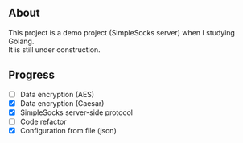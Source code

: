 ## About   
This project is a demo project (SimpleSocks server) when I studying Golang.    
It is still under construction.  

## Progress

+ [ ] Data encryption   (AES)
+ [x] Data encryption   (Caesar)
+ [x] SimpleSocks server-side protocol    
+ [ ] Code refactor  
+ [x] Configuration from file (json)
